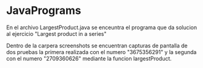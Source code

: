 # JavaPrograms
En el archivo LargestProduct.java se enceuntra el programa que da solucion al ejercicio "Largest product in a series"

Dentro de la carpera screenshots se encuentran capturas de pantalla de dos pruebas la primera realizada con el numero "3675356291" y la segunda con el numero "2709360626" mediante la funcion largestProduct.

